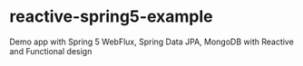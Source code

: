 # reactive-spring5-example
Demo app with Spring 5 WebFlux, Spring Data JPA, MongoDB with Reactive and Functional design
